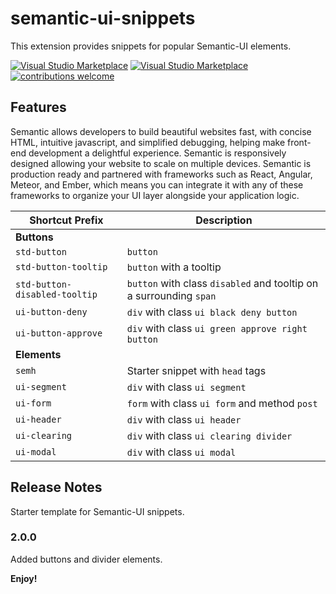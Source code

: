 # semantic-ui-snippets 

This extension provides snippets for popular Semantic-UI elements.

[![Visual Studio Marketplace](https://img.shields.io/vscode-marketplace/v/Licio.semantic-ui-snippets.svg)](https://marketplace.visualstudio.com/items?itemName=Licio.semantic-ui-snippets) [![Visual Studio Marketplace](https://img.shields.io/vscode-marketplace/d/Licio.semantic-ui-snippets.svg)](https://marketplace.visualstudio.com/items?itemName=Licio.semantic-ui-snippets) [![contributions welcome](https://img.shields.io/badge/contributions-welcome-brightgreen.svg)](https://github.com/liciolentimo/semantic-ui-snippets)


## Features

Semantic allows developers to build beautiful websites fast, with concise HTML, intuitive javascript, and simplified debugging, helping make front-end development a delightful experience. Semantic is responsively designed allowing your website to scale on multiple devices. Semantic is production ready and partnered with frameworks such as React, Angular, Meteor, and Ember, which means you can integrate it with any of these frameworks to organize your UI layer alongside your application logic.

| **Shortcut Prefix** | **Description** |
|---|---|
| **Buttons** | |
|`std-button` | `button`|
|`std-button-tooltip` | `button` with a tooltip|
|`std-button-disabled-tooltip` | `button` with class `disabled` and tooltip on a surrounding `span`|
|`ui-button-deny` | `div` with class `ui black deny button`|
|`ui-button-approve` | `div` with class `ui green approve right button`|
| **Elements** | |
`semh` |  Starter snippet with `head` tags |
|`ui-segment` | `div` with class `ui segment`|
|`ui-form` | `form` with class `ui form` and method `post`|
|`ui-header` | `div` with class `ui header`|
|`ui-clearing` | `div` with class `ui clearing divider`|
|`ui-modal` | `div` with class `ui modal`|

## Release Notes

Starter template for Semantic-UI snippets.

### 2.0.0
Added buttons and divider elements.




**Enjoy!**
